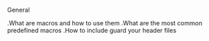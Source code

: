General

.What are macros and how to use them
.What are the most common predefined macros
.How to include guard your header files
